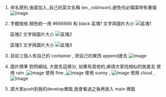 1. 命名原則,後面加入_自己的英文名稱 (ex._robinson),避免何必檔案時有重複
  ![image](https://user-images.githubusercontent.com/93252094/163861282-9d5ccc20-5256-443d-b4bf-a4889c14024f.png)

2. 字體規格 顏色統一用 #666666 和 black 
   區塊1 文字與圖片大小 
   ![區塊1](https://user-images.githubusercontent.com/93252094/163867409-82c73ee6-face-4967-9254-35a416b51293.png) 

   區塊2 文字與圖片大小
   ![區塊2](https://user-images.githubusercontent.com/93252094/163867210-af438323-359c-4d30-a1c8-f988005121e7.png)

   區塊3 文字與圖片大小
  ![區塊3](https://user-images.githubusercontent.com/93252094/163867824-f1aae9cf-f3e7-4bcb-8aca-12d3337ec9da.png) 

3. 目前三個人有自己的 container , 把自己的東西 append進去
  ![image](https://user-images.githubusercontent.com/93252094/163861670-678edb5a-1964-46d7-a51c-383826ddfe64.png)
  
4. 圖片標準
   對照網站, 大致先這樣分, 如果有其他的,麻煩大家找相似的放進去
   使用 rain ,![image](https://user-images.githubusercontent.com/93252094/163869958-fdccf7e4-33c2-43b8-b277-4fb10cfd7ece.png)
   使用 fine ,![image](https://user-images.githubusercontent.com/93252094/163870076-f6a959df-03e6-4ea3-a210-f0aa4169d257.png)
   使用 sunny , ![image](https://user-images.githubusercontent.com/93252094/163870213-0fc526c0-ea36-4198-83af-39940e52dfcd.png)
   使用 cloud , ![image](https://user-images.githubusercontent.com/93252094/163870294-6b4435cf-6e0a-4bf7-836a-f6b805b42338.png)

5. 請大家push到我的develop裡面,我會看過之後再放入 main 裡面
